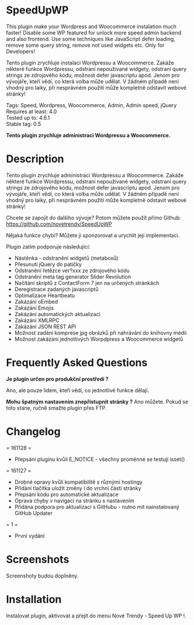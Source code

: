 # SpeedUpWP
This plugin make your Wordpress and Woocommerce instalation much faster! Disable some WP featured for unlock more speed admin backend and also frontend. Use some techniques like JavaScript defer loading, remove some query string, remove not used widgets etc. Only for Developers!

Tento plugin zrychluje instalaci Wordpressu a Woocommerce. Zakáže některé funkce Wordpressu, odstraní nepoužívané widgety, odstraní query strings ze zdrojového kódu, možnost defer javascriptu apod. Jenom pro vývojáře, kteří vědí, co která volba může udělat. V žádném případě není vhodný pro laiky, při nesprávném použití může kompletně odstavit webové stránky! 


Tags: Speed, Wordpress, Woocommerce, Admin, Admin speed, jQuery<br />
Requires at least: 4.0<br />
Tested up to: 4.6.1<br />
Stable tag: 0.5<br />

**Tento plugin zrychluje administraci Wordpressu a Woocommerce.**

# Description

Tento plugin zrychluje administraci Wordpressu a Woocommerce. Zakáže některé funkce Wordpressu, odstraní nepoužívané widgety, odstraní query strings ze zdrojového kódu, možnost defer javascriptu apod.
Jenom pro vývojáře, kteří vědí, co která volba může udělat. V žádném případě není vhodný pro laiky, při nesprávném použití může kompletně odstavit webové stránky!

Chcete se zapojit do dalšího vývoje?
Potom můžete použít přímo Github: https://github.com/novetrendy/SpeedUpWP

Nějaká funkce chybí?
Můžete ji sponzorovat a urychlit její implementaci.

Plugin zatím podporuje následující:

* Nástěnka - odstranění widgetů (metaboxů)
* Přesunutí jQuery do patičky
* Odstranění řetězce ver?xxx ze zdrojového kódu
* Odstranění meta tag generator Slider Revolution
* Načítání skriptů z ContactForm 7 jen na určených stránkách
* Deregistrace zadaných javascriptů
* Optimalizace Heartbeatu
* Zakázání oEmbed
* Zakázání Emojis
* Zakázání automatických aktualizací
* Zakázání XMLRPC
* Zakázání JSON REST API
* Možnost zadání komprese jpg obrázků při nahrávání do knihovny médií
* Možnost zakázání jednotlivých Worpdpress a Woocommerce widgetů

# Frequently Asked Questions

**Je plugin určen pro produkční prostředí ?**

Ano, ale pouze lidem, kteří vědí, co jednotlivé funkce dělají.

**Mohu špatným nastavením znepřístupnit stránky ?**
Ano můžete. Pokud se toto stane, ručně smažte plugin přes FTP.

# Changelog

= 161128 =
* Přepsání pluginu kvůli E_NOTICE - všechny proměnné se testují isset()

= 161127 =
* Drobné opravy kvůli kompatibilitě s různými hostingy
* Přidání tlačítka uložit změny i do vrchní části stránky
* Přepsání kódu pro automatické aktualizace
* Oprava chyby v navigaci na stránku s nastavením
* Přidána podpora pro aktualizaci s GitHubu - nutno mít nainstalovaný GitHub Updater

= 1 =
* První vydání


# Screenshots

Screenshoty budou doplněny.

# Installation

Instalovat plugin, aktivovat a přejít do menu Nové Trendy - Speed Up WP !.

